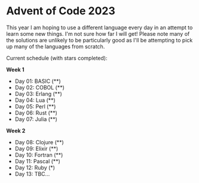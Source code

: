 # Advent of Code 2023

This year I am hoping to use a different language every day in an attempt to learn some new things.  I'm not sure how far I will get!
Please note many of the solutions are unlikely to be particularly good as I'll be attempting to pick up many of the languages from scratch.

Current schedule (with stars completed):

**Week 1**
* Day 01: BASIC (**)
* Day 02: COBOL (**)
* Day 03: Erlang (**)
* Day 04: Lua (**)
* Day 05: Perl (**)
* Day 06: Rust (**)
* Day 07: Julia (**)

**Week 2**
* Day 08: Clojure (**)
* Day 09: Elixir (**)
* Day 10: Fortran (**)
* Day 11: Pascal (**)
* Day 12: Ruby (*)
* Day 13: TBC...
